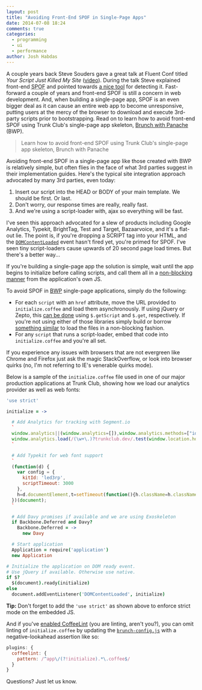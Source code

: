 ```yaml
---
layout: post
title: "Avoiding Front-End SPOF in Single-Page Apps"
date: 2014-07-08 18:24
comments: true
categories: 
  - programming
  - ui
  - performance
author: Josh Habdas
---
```


A couple years back Steve Souders gave a great talk at Fluent Conf titled _Your Script Just Killed My Site_ ([video](https://www.youtube.com/watch?v=aHDNmTpqi7w)). During the talk Steve explained front-end <abbr title="Single Point of Failure">SPOF</abbr> and pointed towards [a nice tool](http://blog.patrickmeenan.com/2011/10/testing-for-frontend-spof.html) for detecting it. Fast-forward a couple of years and front-end SPOF is still a concern in web development. And, when building a single-page app, SPOF is an even bigger deal as it can cause an entire web app to become unresponsive, putting users at the mercy of the browser to download and execute 3rd-party scripts prior to bootstrapping. Read on to learn how to avoid front-end SPOF using Trunk Club's single-page app skeleton, [Brunch with Panache](https://github.com/trunkclub/brunch-with-panache) (BWP).

> Learn how to avoid front-end SPOF using Trunk Club's single-page app skeleton, Brunch with Panache

<!-- more -->

Avoiding front-end SPOF in a single-page app like those created with BWP is relatively simple, but often flies in the face of what 3rd parties suggest in their implementation guides. Here's the typical site integration approach advocated by many 3rd parties, even today:

1. Insert our script into the HEAD or BODY of your main template. We should be first. Or last.
2. Don't worry, our response times are really, really fast.
3. And we're using a script-loader with, ajax so everything will be fast.

I've seen this approach advocated for a slew of products including Google Analytics, Typekit, BrightTag, Test and Target, Bazaarvoice, and it's a flat-out lie. The point is, if you're dropping a SCRIPT tag into your HTML, and the [`DOMContentLoaded`](https://developer.mozilla.org/en-US/docs/Web/Events/DOMContentLoaded) event hasn't fired yet, you're primed for SPOF. I've seen tiny script-loaders cause upwards of 20 second page load times. But there's a better way...

If you're building a single-page app the solution is simple, wait until the app begins to initialize before calling scripts, and call them all in a [non-blocking manner](http://calendar.perfplanet.com/2012/the-non-blocking-script-loader-pattern/) from the application's own JS.

To avoid SPOF in [BWP](https://github.com/trunkclub/brunch-with-panache) single-page applications, simply do the following:

- For each `script` with an `href` attribute, move the URL provided to `initialize.coffee` and load them asynchronously. If using jQuery or Zepto, this [can be done](http://davidwalsh.name/loading-scripts-jquery) using `$.getScript` and `$.get`, respectively. If you're not using either of those libraries simply build or borrow [something similar](https://gist.github.com/colingourlay/7209131) to load the files in a non-blocking fashion.
- For any `script` that runs a script-loader, embed that code into `initialize.coffee` and you're all set.

If you experience any issues with browsers that are not evergreen like Chrome and Firefox just ask the magic StackOverflow, or look into browser quirks (no, I'm not referring to IE's venerable quirks mode).

Below is a sample of the `initialize.coffee` file used in one of our major production applications at Trunk Club, showing how we load our analytics provider as well as web fonts:

``` coffeescript
'use strict'

initialize = ->

  # Add Analytics for tracking with Segment.io
  `
  window.analytics||(window.analytics=[]),window.analytics.methods=["identify","track","trackLink","trackForm","trackClick","trackSubmit","page","pageview","ab","alias","ready","group","on","once","off"],window.analytics.factory=function(a){return function(){var t=Array.prototype.slice.call(arguments);return t.unshift(a),window.analytics.push(t),window.analytics}};for(var i=0;i<window.analytics.methods.length;i++){var method=window.analytics.methods[i];window.analytics[method]=window.analytics.factory(method)}window.analytics.load=function(a){var t=document.createElement("script");t.type="text/javascript",t.async=!0,t.src=("https:"===document.location.protocol?"https://":"http://")+"d2dq2ahtl5zl1z.cloudfront.net/analytics.js/v1/"+a+"/analytics.min.js";var n=document.getElementsByTagName("script")[0];n.parentNode.insertBefore(t,n)},window.analytics.SNIPPET_VERSION="2.0.6",
  window.analytics.load(/(\w+\.)?trunkclub.dev/.test(window.location.hostname) || /\bstaging\b/.test(window.location.hostname) ? "44yg1der8p" : "moz42de0rp");
  `

  # Add Typekit for web font support
  `
  (function(d) {
    var config = {
      kitId: 'led3rp',
      scriptTimeout: 3000
    },
    h=d.documentElement,t=setTimeout(function(){h.className=h.className.replace(/\bwf-loading\b/g,"")+" wf-inactive";},config.scriptTimeout),tk=d.createElement("script"),f=false,s=d.getElementsByTagName("script")[0],a;h.className+=" wf-loading";tk.src='//use.typekit.net/'+config.kitId+'.js';tk.async=true;tk.onload=tk.onreadystatechange=function(){a=this.readyState;if(f||a&&a!="complete"&&a!="loaded")return;f=true;clearTimeout(t);try{Typekit.load(config)}catch(e){}};s.parentNode.insertBefore(tk,s)
  })(document);
  `

  # Add Davy promises if available and we are using Exoskeleton
  if Backbone.Deferred and Davy?
    Backbone.Deferred = ->
      new Davy

  # Start application
  Application = require('application')
  new Application

# Initialize the application on DOM ready event.
# Use jQuery if available. Otherwise use native.
if $?
  $(document).ready(initialize)
else
  document.addEventListener('DOMContentLoaded', initialize)

```

**Tip:** Don't forget to add the `'use strict'` as shown above to enforce strict mode on the embedded JS.

And if you've [enabled CoffeeLint](https://github.com/brunch/coffeelint-brunch) (you are linting, aren't you?), you can omit linting of `initialize.coffee` by updating the [`brunch-config.js`](https://github.com/brunch/brunch/blob/master/docs/config.md) with a negative-lookahead assertion like so:

``` javascript
plugins: {
  coffeelint: {
    pattern: /^app\/(?!initialize).*\.coffee$/
  }
}
```

Questions? Just let us know.